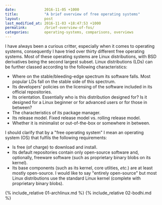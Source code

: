 ```yaml
---
date:             2016-11-05 +1000
title:            "A brief overview of free operating systems"
layout:           post
last_modified_at: 2016-11-03 +18:47:53 +1000
permalink:        /brief-overview-of-fos/
categories:       operating-systems, comparisons, overviews
---
```


I have always been a curious critter, especially when it comes to operating systems, consequently I have tried over thirty different free operating systems. Most of these operating systems are Linux distributions, with BSD derivatives being the second largest subset. Linux distributions (LDs) can be further classed according to the following characteristics:

* Where on the stable/bleeding-edge spectrum its software falls. Most popular LDs fall on the stable side of this spectrum.
* Its developers' policies on the licensing of the software included in its official repositories.
* Its orientation. Essentially who is this distribution designed for? Is it designed for a Linux beginner or for advanced users or for those in between?
* The characteristics of its package manager.
* Its release model. Fixed release model vs. rolling release model.
* Whether it is minimalist or out-of-the-box or somewhere in between.

I should clarify that by a "free operating system" I mean an operating system (OS) that fulfils the following requirements:

* Is free (of charge) to download and install.
* Its default repositories contain only open-source software and, optionally, freeware software (such as proprietary binary blobs on its kernel).
* Its base components (such as its kernel, core utlities, *etc.*) are at least mostly open-source. I would like to say "entirely open-source" but most Linux distributions use the standard Linux kernel (complete with proprietary binary blobs).

{% include_relative 01-archlinux.md %}
{% include_relative 02-bodhi.md %}
